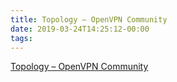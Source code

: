 ```yaml
---
title: Topology – OpenVPN Community
date: 2019-03-24T14:25:12-00:00
tags:
---
```


[Topology – OpenVPN Community](https://community.openvpn.net/openvpn/wiki/Topology)
